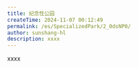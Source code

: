 ```yaml
---
title: 纪念性公园
createTime: 2024-11-07 00:12:49
permalink: /es/SpecializedPark/2_0dsNP0/
author: sunshang-hl
description: xxxx
---
```


xxxx